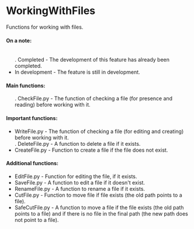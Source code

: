 # WorkingWithFiles
Functions for working with files.


<h4>On a note:</h4>
<ul>
 <br>. Completed - The development of this feature has already been completed.
 <li>In development - The feature is still in development.
</ul>


<h4>Main functions:</h4>
<ul>
 . CheckFile.py - The function of checking a file (for presence and reading) before working with it.
</ul>


<h4>Important functions:</h4>
<ul>
 <li>WriteFile.py - The function of checking a file (for editing and creating) before working with it.
 <br>. DeleteFile.py - A function to delete a file if it exists.
 <li>CreateFile.py - Function to create a file if the file does not exist.
</ul>


<h4>Additional functions:</h4>
<ul>
 <li>EditFile.py - Function for editing the file, if it exists.
 <li>SaveFile.py - A function to edit a file if it doesn't exist.
 <li>RenameFile.py - A function to rename a file if it exists.
 <li>CutFile.py - Function to move file if file exists (the old path points to a file).
 <li>SafeCutFile.py - A function to move a file if the file exists (the old path points to a file) and if there is no file in the final path (the new path does not point to a file).
</ul>
